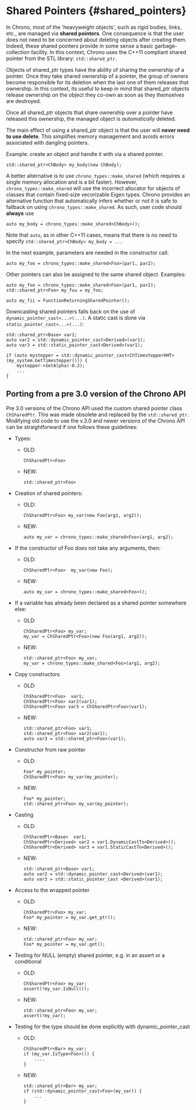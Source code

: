 
Shared Pointers                 {#shared_pointers}
==============================

In Chrono, most of the 'heavyweight objects', such as rigid bodies, links, etc., are managed
via **shared pointers**. One consequence is that the user does not need to be concerned about 
deleting objects after creating them. Indeed, these shared pointers provide in some sense a basic garbage-collection facility. In this context, Chrono uses the C++11 compliant shared pointer from the STL library: ```std::shared_ptr```.

Objects of shared_ptr types have the ability of sharing the ownership of a
pointer. Once they take shared ownership of a pointer, 
the group of owners become responsible for its 
deletion when the last one of them releases that ownership.
In this context, its useful to keep in mind that shared_ptr objects release ownership on the object 
they co-own as soon as they themselves are destroyed. 

Once all shared_ptr objects that share ownership over 
a pointer have released this ownership, the managed 
object is _automatically_ deleted.

The main effect of using a shared_ptr object is that the user will **never need to use delete**. This simplifies memory management and avoids errors associated with dangling pointers.

Example: create an object and handle it with via a shared pointer.

~~~{.cpp}
std::shared_ptr<ChBody> my_body(new ChBody);
~~~

A better alternative is to use ```chrono_types::make_shared``` (which requires a single memory allocation and is a bit faster). However, ```chrono_types::make_shared``` will use the incorrect allocator for objects of classes that contain fixed-size vecorizable Eigen types.  Chrono provides an alternative function that automatically infers whether or not it is safe to fallback on using ```chrono_types::make_shared```.  As such, user code should **always** use 

~~~{.cpp}
auto my_body = chrono_types::make_shared<ChBody>();
~~~

Note that ```auto```, as in other C++11 cases, means that there is no need to specify 
```std::shared_ptr<ChBody> my_body = ...``` 


In the next example, parameters are needed in the constructor call:

~~~{.cpp}
auto my_foo = chrono_types::make_shared<Foo>(par1, par2);
~~~

Other pointers can also be assigned to the same shared object.
Examples:

~~~{.cpp}
auto my_foo = chrono_types::make_shared<Foo>(par1, par2);
std::shared_ptr<Foo> my_fuu = my_foo;

auto my_fii = FunctionReturningSharedPointer();
~~~

Downcasting shared pointers falls back on the use of ```dynamic_pointer_cast<...>(...)```. A static cast is done via ```static_pointer_cast<...>(...)```:

~~~{.cpp}
std::shared_ptr<Base> var1;
auto var2 = std::dynamic_pointer_cast<Derived>(var1);
auto var3 = std::static_pointer_cast<Derived>(var1);

if (auto mystepper = std::dynamic_pointer_cast<ChTimestepperHHT>(my_system.GetTimestepper())) {
    mystepper->SetAlpha(-0.2);
    ...
}
~~~


## Porting from a pre 3.0 version of the Chrono API

Pre 3.0 versions of the Chrono API used the custom shared pointer class ```ChSharedPtr```. This was made obsolete and replaced by the ```std::shared_ptr```.
Modifying old code to use the v.3.0 and newer versions of the Chrono API can be straightforward if one follows these guidelines:

- Types:
  - OLD:
  
		ChSharedPtr<Foo>
	
  - NEW: 
  
		std::shared_ptr<Foo>

- Creation of shared pointers:
  - OLD: 
  
		ChSharedPtr<Foo> my_var(new Foo(arg1, arg2));
	
  - NEW:
  
		auto my_var = chrono_types::make_shared<Foo>(arg1, arg2);

- If the constructor of Foo does not take any arguments, then:
  - OLD:
  
		ChSharedPtr<Foo>  my_var(new Foo);
	
  - NEW:
  
		auto my_var = chrono_types::make_shared<Foo>();
	
- If a variable has already been declared as a shared pointer somewhere else:
  - OLD:
  
		ChSharedPtr<Foo> my_var;
		my_var = ChSharedPtr<Foo>(new Foo(arg1, arg2));
	
  - NEW:
  
		std::shared_ptr<Foo> my_var;
		my_var = chrono_types::make_shared<Foo>(arg1, arg2);

- Copy constructors
  - OLD:
  
		ChSharedPtr<Foo>  var1;
		ChSharedPtr<Foo> var2(var1);
		ChSharedPtr<Foo> var3 = ChSharedPtr<Foo>(var1);
  - NEW:
  
		std::shared_ptr<Foo> var1;
		std::shared_ptr<Foo> var2(var1);
		auto var3 = std::shared_ptr<Foo>(var1);

- Constructor from raw pointer
  - OLD:
  
		Foo* my_pointer;
		ChSharedPtr<Foo> my_var(my_pointer);
	
  - NEW:
  
		Foo* my_pointer;
		std::shared_ptr<Foo> my_var(my_pointer);
	
- Casting
  - OLD:
  
		ChSharedPtr<Base>  var1;
		ChSharedPtr<Derived> var2 = var1.DynamicCastTo<Derived>();
		ChSharedPtr<Derived> var3 = var1.StaticCastTo<Derived>();
	
  - NEW:
  
		std::shared_ptr<Base> var1;
		auto var2 = std::dynamic_pointer_cast<Derived>(var1);
		auto var3 = std::static_pointer_cast <Derived>(var1);
	

- Access to the wrapped pointer
  - OLD:
  
		ChSharedPtr<Foo> my_var;
		Foo* my_pointer = my_var.get_ptr();
	
  - NEW:
  
		std::shared_ptr<Foo> my_var;
		Foo* my_pointer = my_var.get();
	

- Testing for NULL (empty) shared pointer, e.g. in an assert or a conditional
  - OLD:
  
		ChSharedPtr<Foo> my_var;
		assert(!my_var.IsNull());
	
  - NEW:
  
		std::shared_ptr<Foo> my_var;
		assert(!my_var);
	

- Testing for the type should be done explicitly with dynamic_pointer_cast
  - OLD:
  
		ChSharedPtr<Bar> my_var;
		if (my_var.IsType<Foo>()) {
			....
		}
	
  - NEW:
  
		std::shared_ptr<Bar> my_var;
		if (std::dynamic_pointer_cast<Foo>(my_var)) {
			...
		}
	
	  

